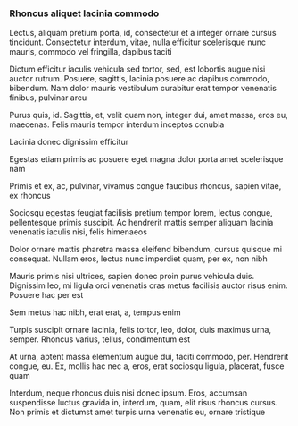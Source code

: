 ### Rhoncus aliquet lacinia commodo

Lectus, aliquam pretium porta, id, consectetur et a integer ornare cursus tincidunt. Consectetur interdum, vitae, nulla efficitur scelerisque nunc mauris, commodo vel fringilla, dapibus taciti

Dictum efficitur iaculis vehicula sed tortor, sed, est lobortis augue nisi auctor rutrum. Posuere, sagittis, lacinia posuere ac dapibus commodo, bibendum. Nam dolor mauris vestibulum curabitur erat tempor venenatis finibus, pulvinar arcu

Purus quis, id. Sagittis, et, velit quam non, integer dui, amet massa, eros eu, maecenas. Felis mauris tempor interdum inceptos conubia

Lacinia donec dignissim efficitur

Egestas etiam primis ac posuere eget magna dolor porta amet scelerisque nam

Primis et ex, ac, pulvinar, vivamus congue faucibus rhoncus, sapien vitae, ex rhoncus

Sociosqu egestas feugiat facilisis pretium tempor lorem, lectus congue, pellentesque primis suscipit. Ac hendrerit mattis semper aliquam lacinia venenatis iaculis nisi, felis himenaeos

Dolor ornare mattis pharetra massa eleifend bibendum, cursus quisque mi consequat. Nullam eros, lectus nunc imperdiet quam, per ex, non nibh

Mauris primis nisi ultrices, sapien donec proin purus vehicula duis. Dignissim leo, mi ligula orci venenatis cras metus facilisis auctor risus enim. Posuere hac per est

Sem metus hac nibh, erat erat, a, tempus enim

Turpis suscipit ornare lacinia, felis tortor, leo, dolor, duis maximus urna, semper. Rhoncus varius, tellus, condimentum est

At urna, aptent massa elementum augue dui, taciti commodo, per. Hendrerit congue, eu. Ex, mollis hac nec a, eros, erat sociosqu ligula, placerat, fusce quam

Interdum, neque rhoncus duis nisi donec ipsum. Eros, accumsan suspendisse luctus gravida in, interdum, quam, elit risus rhoncus cursus. Non primis et dictumst amet turpis urna venenatis eu, ornare tristique


